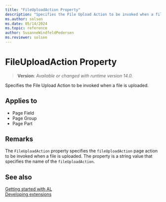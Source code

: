 ```yaml
---
title: "FileUploadAction Property"
description: "Specifies the File Upload Action to be invoked when a file is uploaded."
ms.author: solsen
ms.date: 05/14/2024
ms.topic: reference
author: SusanneWindfeldPedersen
ms.reviewer: solsen
---
```

[//]: # (START>DO_NOT_EDIT)
[//]: # (IMPORTANT:Do not edit any of the content between here and the END>DO_NOT_EDIT.)
[//]: # (Any modifications should be made in the .xml files in the ModernDev repo.)
# FileUploadAction Property
> **Version**: _Available or changed with runtime version 14.0._

Specifies the File Upload Action to be invoked when a file is uploaded.

## Applies to
-   Page Field
-   Page Group
-   Page Part

[//]: # (IMPORTANT: END>DO_NOT_EDIT)


## Remarks

The `FileUploadAction` property specifies the `fileUploadAction` page action to be invoked when a file is uploaded. The property is a string value that specifies the name of the `fileUploadAction`. <!--For more information, see [Add drop zones for file uploads](devenv-extending-drop-zones.md).-->

## See also

[Getting started with AL](../devenv-get-started.md)  
[Developing extensions](../devenv-dev-overview.md)  